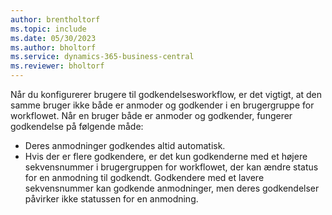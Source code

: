 ```yaml
---
author: brentholtorf
ms.topic: include
ms.date: 05/30/2023
ms.author: bholtorf
ms.service: dynamics-365-business-central
ms.reviewer: bholtorf
---
```


Når du konfigurerer brugere til godkendelsesworkflow, er det vigtigt, at den samme bruger ikke både er anmoder og godkender i en brugergruppe for workflowet. Når en bruger både er anmoder og godkender, fungerer godkendelse på følgende måde:

* Deres anmodninger godkendes altid automatisk.
* Hvis der er flere godkendere, er det kun godkenderne med et højere sekvensnummer i brugergruppen for workflowet, der kan ændre status for en anmodning til godkendt. Godkendere med et lavere sekvensnummer kan godkende anmodninger, men deres godkendelser påvirker ikke statussen for en anmodning.